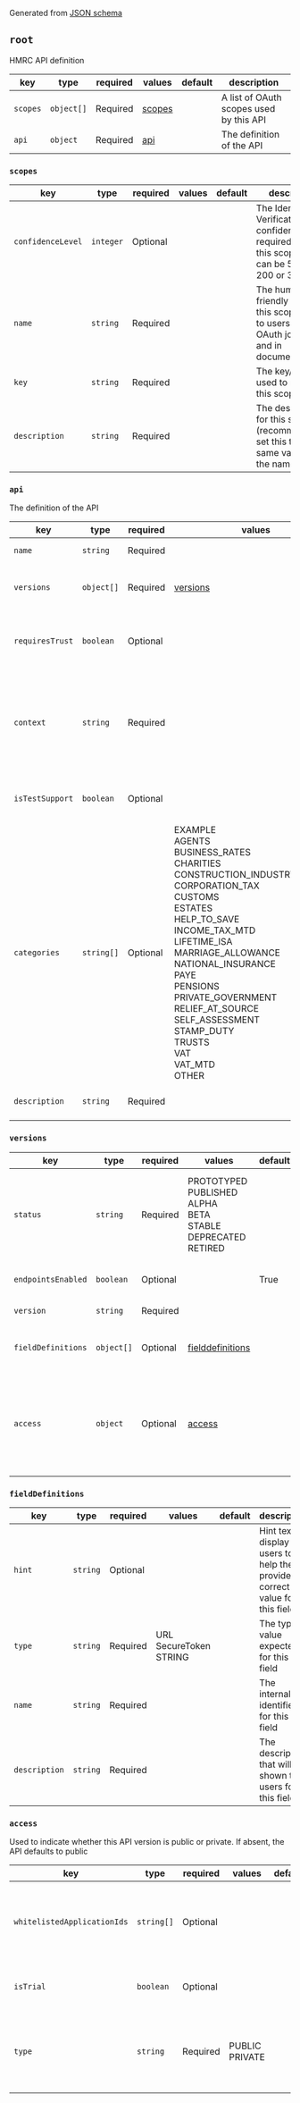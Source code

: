 Generated from [JSON schema](app/resources/api-definition-schema.json)
## `root`
HMRC API definition

| key | type | required | values | default | description
| --- | --- | --- | --- | --- | --- |
| `scopes` | `object[]` | Required | [scopes](#scopes) |  | A list of OAuth scopes used by this API
| `api` | `object` | Required | [api](#api) |  | The definition of the API
### `scopes`


| key | type | required | values | default | description
| --- | --- | --- | --- | --- | --- |
| `confidenceLevel` | `integer` | Optional |  |  | The Identity Verification confidence level required to use this scope. Value can be 50, 100, 200 or 300
| `name` | `string` | Required |  |  | The human friendly name for this scope shown to users in the OAuth journey and in documentation
| `key` | `string` | Required |  |  | The key/identifier used to refer to this scope
| `description` | `string` | Required |  |  | The description for this scope (recommendation set this to the same value as the name)
### `api`
The definition of the API

| key | type | required | values | default | description
| --- | --- | --- | --- | --- | --- |
| `name` | `string` | Required |  |  | The name for the API
| `versions` | `object[]` | Required | [versions](#versions) |  | A list of the different versions of the API
| `requiresTrust` | `boolean` | Optional |  | False | DEPRECATED. This has been superseded by Private APIs
| `context` | `string` | Required |  |  | The unique context for the API. This should be consistent with the HMRC Domain Model
| `isTestSupport` | `boolean` | Optional |  | False | Categorises the API as being a Test Support API
| `categories` | `string[]` | Optional | EXAMPLE<br>AGENTS<br>BUSINESS_RATES<br>CHARITIES<br>CONSTRUCTION_INDUSTRY_SCHEME<br>CORPORATION_TAX<br>CUSTOMS<br>ESTATES<br>HELP_TO_SAVE<br>INCOME_TAX_MTD<br>LIFETIME_ISA<br>MARRIAGE_ALLOWANCE<br>NATIONAL_INSURANCE<br>PAYE<br>PENSIONS<br>PRIVATE_GOVERNMENT<br>RELIEF_AT_SOURCE<br>SELF_ASSESSMENT<br>STAMP_DUTY<br>TRUSTS<br>VAT<br>VAT_MTD<br>OTHER |  | The list of service groups the API will appear under.
| `description` | `string` | Required |  |  | The description for the API
### `versions`


| key | type | required | values | default | description
| --- | --- | --- | --- | --- | --- |
| `status` | `string` | Required | PROTOTYPED<br>PUBLISHED<br>ALPHA<br>BETA<br>STABLE<br>DEPRECATED<br>RETIRED |  | The current lifecycle status. PROTOTYPED and PUBLISHED should not be used
| `endpointsEnabled` | `boolean` | Optional |  | True | Whether the endpoints are enabled.
| `version` | `string` | Required |  |  | The version number
| `fieldDefinitions` | `object[]` | Optional | [fielddefinitions](#fieldDefinitions) |  | A list of subscription fields for this API version
| `access` | `object` | Optional | [access](#access) |  | Used to indicate whether this API version is public or private. If absent, the API defaults to public
### `fieldDefinitions`


| key | type | required | values | default | description
| --- | --- | --- | --- | --- | --- |
| `hint` | `string` | Optional |  |  | Hint text to display to users to help them provide a correct value for this field
| `type` | `string` | Required | URL<br>SecureToken<br>STRING |  | The type of value expected for this field
| `name` | `string` | Required |  |  | The internal identifier for this field
| `description` | `string` | Required |  |  | The description that will be shown to users for this field
### `access`
Used to indicate whether this API version is public or private. If absent, the API defaults to public

| key | type | required | values | default | description
| --- | --- | --- | --- | --- | --- |
| `whitelistedApplicationIds` | `string[]` | Optional |  |  | IDs of the applications that are whitelisted to access this API version
| `isTrial` | `boolean` | Optional |  |  | Whether this API version is a private trial
| `type` | `string` | Required | PUBLIC<br>PRIVATE |  | Whether the API version is publicly available or only for private use.
